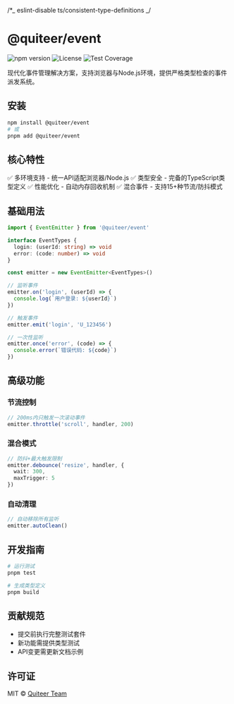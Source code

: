 /\*_ eslint-disable ts/consistent-type-definitions _/

# @quiteer/event

![npm version](https://img.shields.io/npm/v/@quiteer/event?style=flat-square)
![License](https://img.shields.io/npm/l/@quiteer/event?style=flat-square)
![Test Coverage](https://img.shields.io/badge/coverage-100%25-brightgreen?style=flat-square)

现代化事件管理解决方案，支持浏览器与Node.js环境，提供严格类型检查的事件派发系统。

## 安装

```bash
npm install @quiteer/event
# 或
pnpm add @quiteer/event
```

## 核心特性

✅ 多环境支持 - 统一API适配浏览器/Node.js
✅ 类型安全 - 完备的TypeScript类型定义
✅ 性能优化 - 自动内存回收机制
✅ 混合事件 - 支持15+种节流/防抖模式

## 基础用法

```typescript
import { EventEmitter } from '@quiteer/event'

interface EventTypes {
  login: (userId: string) => void
  error: (code: number) => void
}

const emitter = new EventEmitter<EventTypes>()

// 监听事件
emitter.on('login', (userId) => {
  console.log(`用户登录: ${userId}`)
})

// 触发事件
emitter.emit('login', 'U_123456')

// 一次性监听
emitter.once('error', (code) => {
  console.error(`错误代码: ${code}`)
})
```

## 高级功能

### 节流控制

```typescript
// 200ms内只触发一次滚动事件
emitter.throttle('scroll', handler, 200)
```

### 混合模式

```typescript
// 防抖+最大触发限制
emitter.debounce('resize', handler, {
  wait: 300,
  maxTrigger: 5
})
```

### 自动清理

```typescript
// 自动移除所有监听
emitter.autoClean()
```

## 开发指南

```bash
# 运行测试
pnpm test

# 生成类型定义
pnpm build
```

## 贡献规范

- 提交前执行完整测试套件
- 新功能需提供类型测试
- API变更需更新文档示例

## 许可证

MIT © [Quiteer Team](https://github.com/quiteer)
